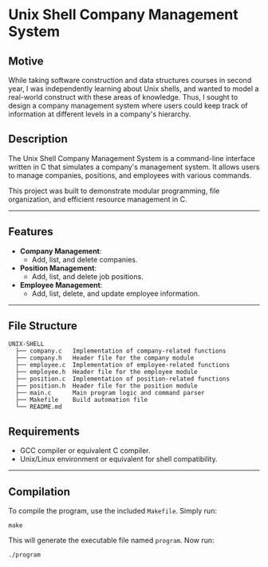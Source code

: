 # Unix Shell Company Management System

## Motive 
While taking software construction and data structures courses in second year, I was independently learning about Unix shells, and wanted to model a real-world construct with these areas of knowledge. Thus, I sought to design a company management system where users could keep track of information at different levels in a company's hierarchy.

## Description
The Unix Shell Company Management System is a command-line interface written in C that simulates a company's management system. It allows users to manage companies, positions, and employees with various commands.

This project was built to demonstrate modular programming, file organization, and efficient resource management in C.

---

## Features
- **Company Management**:
  - Add, list, and delete companies.
- **Position Management**:
  - Add, list, and delete job positions.
- **Employee Management**:
  - Add, list, delete, and update employee information.

---

## File Structure
```
UNIX-SHELL
  ├── company.c   Implementation of company-related functions 
  ├── company.h   Header file for the company module 
  ├── employee.c  Implementation of employee-related functions
  ├── employee.h  Header file for the employee module
  ├── position.c  Implementation of position-related functions
  ├── position.h  Header file for the position module
  ├── main.c      Main program logic and command parser
  ├── Makefile    Build automation file 
  └── README.md
```
## Requirements
- GCC compiler or equivalent C compiler.
- Unix/Linux environment or equivalent for shell compatibility.

---

## Compilation
To compile the program, use the included `Makefile`. Simply run:

```
make
```

This will generate the executable file named `program`. Now run:
```
./program
```


